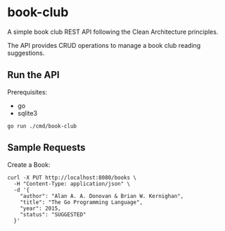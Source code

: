 # book-club

A simple book club REST API following the Clean Architecture principles.

The API provides CRUD operations to manage a book club reading suggestions.

## Run the API

Prerequisites:
- go
- sqlite3

```
go run ./cmd/book-club
```

## Sample Requests

Create a Book:
```
curl -X PUT http://localhost:8080/books \
  -H "Content-Type: application/json" \
  -d '{
    "author": "Alan A. A. Donovan & Brian W. Kernighan",
    "title": "The Go Programming Language",
    "year": 2015,
    "status": "SUGGESTED"
  }'

```


